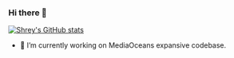 ### Hi there 👋

[![Shrey's GitHub stats](https://github-readme-stats.vercel.app/api?username=sharmashrey&show_icons=true&theme=radical)](https://github.com/sharmashrey/github-readme-stats)

- 🔭 I’m currently working on MediaOceans expansive codebase.

<!--
**sharmashrey/sharmashrey** is a ✨ _special_ ✨ repository because its `README.md` (this file) appears on your GitHub profile.

Here are some ideas to get you started:


- 🌱 I’m currently learning ...
- 👯 I’m looking to collaborate on ...
- 🤔 I’m looking for help with ...
- 💬 Ask me about ...
- 📫 How to reach me: ...
- 😄 Pronouns: ...
- ⚡ Fun fact: ...
-->
